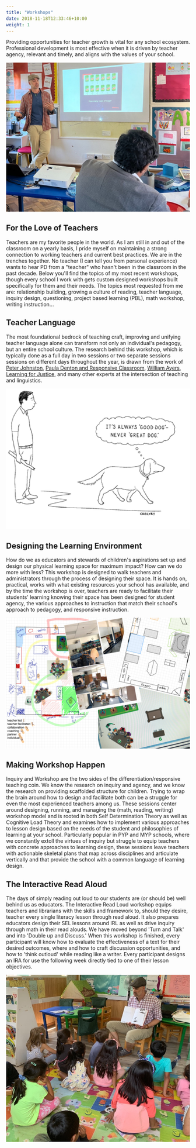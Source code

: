 ```yaml
---
title: "Workshops"
date: 2018-11-18T12:33:46+10:00
weight: 1
---
```


Providing opportunities for teacher growth is vital for any school ecosystem. Professional development is most effective when it is driven by teacher agency, relevant and timely, and aligns with the values of your school.

![teaching math workshop](/images/math-workshop.jpg)

## For the Love of Teachers

Teachers are my favorite people in the world. As I am still in and out of the classroom on a yearly basis, I pride myself on maintaining a strong connection to working teachers and current best practices. We are in the trenches together. No teacher (I can tell you from personal experience) wants to hear PD from a "teacher" who hasn't been in the classroom in the past decade. Below you'll find the topics of my most recent workshops, though every school I work with gets custom designed workshops built specifically for them and their needs. The topics most requested from me are: relationship building, growing a culture of reading, teacher language, inquiry design, questioning, project based learning (PBL), math workshop, writing instruction...

## Teacher Language

The most foundational bedrock of teaching craft, improving and unifying teacher language alone can transform not only an individual's pedagogy, but an entire school culture. The research behind this workshop, which is typically done as a full day in two sessions or two separate sessions sessions on different days throughout the year, is drawn from the work of [Peter Johnston](https://www.albany.edu/education/faculty/peter-johnston), [Paula Denton and Responsive Classroom](https://www.responsiveclassroom.org/product/power-of-our-words/), [William Ayers](https://billayers.org/writings/to-teach/), [Learning for Justice](https://www.learningforjustice.org), and many other experts at the intersection of teaching and linguistics.

![good dog](/images/good-dog.png)

## Designing the Learning Environment

How do we as educators and stewards of children's aspirations set up and design our physical learning space for maximum impact? How can we do more with less? This workshop is designed to walk teachers and administrators through the process of designing their space. It is hands on, practical, works with what existing resources your school has available, and by the time the workshop is over, teachers are ready to facilitate their students' learning knowing their space has been designed for student agency, the various approaches to instruction that match their school's approach to pedagogy, and responsive instruction.

![room collage](/images/classroomlayout.png)

## Making Workshop Happen

Inquiry and Workshop are the two sides of the differentiation/responsive teaching coin. We know the research on inquiry and agency, and we know the research on providing scaffolded structure for children. Trying to wrap the brain around how to design and facilitate both can be a struggle for even the most experienced teachers among us. These sessions center around designing, running, and managing the (math, reading, writing) workshop model and is rooted in both Self Determination Theory as well as Cognitive Load Theory and examines how to implement various approaches to lesson design based on the needs of the student and philosophies of learning at your school. Particularly popular in PYP and MYP schools, where we constantly extoll the virtues of inquiry but struggle to equip teachers with concrete approaches to learning design, these sessions leave teachers with actionable skeletal plans that map across disciplines and articulate vertically and that provide the school with a common language of learning design.

## The Interactive Read Aloud

The days of simply reading out loud to our students are (or should be) well behind us as educators. The Interactive Read Loud workshop equips teachers and librarians with the skills and framework to, should they desire, teacher every single literacy lesson through read aloud. It also prepares educators design their SEL lessons around IRL as well as drive inquiry through math in their read alouds. We have moved beyond 'Turn and Talk' and into 'Double up and Discuss.' When this workshop is finished, every participant will know how to evaluate the effectiveness of a text for their desired outcomes, where and how to craft discussion opportunities, and how to 'think outloud' while reading like a writer. Every participant designs an IRA for use the following week directly tied to one of their lesson objectives.

![eric reading aloud](/images/read-aloud.jpg)
